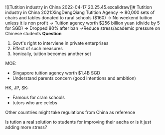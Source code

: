 ![[Tutition industry in China 2022-04-17 20.25.45.excalidraw]]# Tutition industry in China
2021:XingDengQiang Tutition Agency
-> 80,000 sets of chairs and tables donated to rural schools ($160)
-> No weekend tuition unless it is non profit
-> Tuition agency worth $256 billion yuan  (divide by 5 for SGD)
-> Dropped 80% after ban
->Reduce stress/academic pressure on Chinese students
**Question**
1) Govt's right to interviene in private enterprises
2) Effect of such measures
3) Ironically, tuition becomes another set

MOE:
- Singapore tuition agency worth $1.4B SGD
- Understand parents concern (good intentions and ambition)


HK, JP, SK:
- Famous for cram schools
- tutors who are celebs

Other countries might take regulations from China as reference 

Is tution a real solution to students for improving their aecha
or is it just adding more stress?
